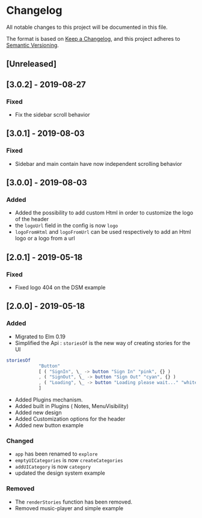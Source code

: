 # Changelog
All notable changes to this project will be documented in this file.

The format is based on [Keep a Changelog](https://keepachangelog.com/en/1.0.0/),
and this project adheres to [Semantic Versioning](https://semver.org/spec/v2.0.0.html).

## [Unreleased]


## [3.0.2] - 2019-08-27
### Fixed
- Fix the sidebar scroll behavior


## [3.0.1] - 2019-08-03
### Fixed
- Sidebar and main contain have now independent scrolling behavior


## [3.0.0] - 2019-08-03
### Added
- Added the possibility to add custom Html in order to customize the logo of the header
- the `logoUrl` field in the config is now  `logo`
- `logoFromHtml` and `logoFromUrl` can be used respectively to add an Html logo or a logo from a url

## [2.0.1] - 2019-05-18
### Fixed
- Fixed logo 404 on the DSM example

## [2.0.0] - 2019-05-18
### Added
- Migrated to Elm 0.19
- Simplified the Api : `storiesOf` is the new way of creating stories for the UI
```elm
storiesOf
            "Button"
            [ ( "SignIn", \_ -> button "Sign In" "pink", {} )
            , ( "SignOut", \_ -> button "Sign Out" "cyan", {} )
            , ( "Loading", \_ -> button "Loading please wait..." "white", {} )
            ]
 ```

- Added Plugins mechanism.
- Added built in Plugins ( Notes, MenuVisibility)
- Added new design
- Added Customization options for the header
- Added new  button example

### Changed
- `app` has been renamed to `explore`
- `emptyUICategories` is now  `createCategories`
- `addUICategory` is now `category`
- updated the design system example

### Removed
- The `renderStories` function has been removed.  
- Removed music-player and simple example
